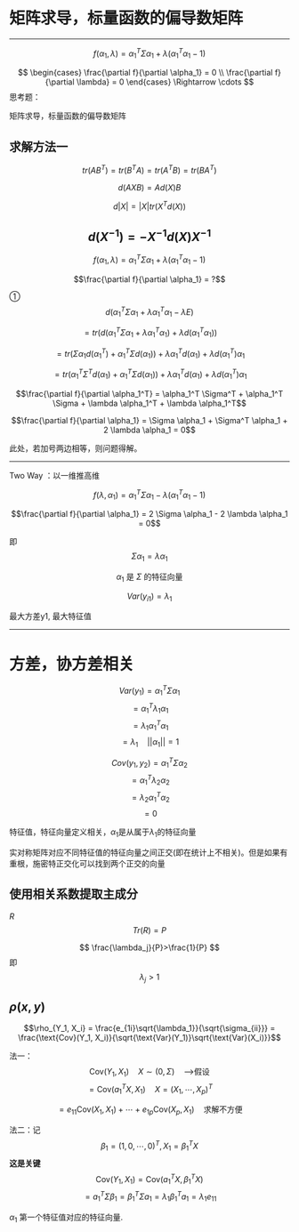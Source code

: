 # 矩阵求导，标量函数的偏导数矩阵

---

$$f(\alpha_1, \lambda) = \alpha_1^T \Sigma \alpha_1 + \lambda (\alpha_1^T \alpha_1 - 1)$$


$$
\begin{cases}
\frac{\partial f}{\partial \alpha_1} = 0 \\
\frac{\partial f}{\partial \lambda} = 0
\end{cases}
\Rightarrow \cdots
$$
思考题：

矩阵求导，标量函数的偏导数矩阵
## 求解方法一

$$tr(AB^T) = tr(B^T A) = tr(A^T B) = tr(BA^T)$$

$$d(AXB) = Ad(X)B$$

$$d|X| =|X| tr(X^T d(X))$$

$$d(X^{-1}) = -X^{-1} d(X) X^{-1}$$
---
$$f(\alpha_1, \lambda) = \alpha_1^T \Sigma \alpha_1 + \lambda (\alpha_1^T \alpha_1 - 1)$$

$$\frac{\partial f}{\partial \alpha_1} = ?$$

① $$d (\alpha_1^T \Sigma \alpha_1 + \lambda \alpha_1^T \alpha_1 - \lambda E)$$

$$= tr(d (\alpha_1^T \Sigma \alpha_1 + \lambda \alpha_1^T \alpha_1) + \lambda d (\alpha_1^T \alpha_1))$$

$$= tr(\Sigma \alpha_1 d(\alpha_1^T) + \alpha_1^T \Sigma d(\alpha_1)) + \lambda \alpha_1^T d(\alpha_1) + \lambda d(\alpha_1^T) \alpha_1$$

$$= tr(\alpha_1^T \Sigma^T d(\alpha_1) + \alpha_1^T \Sigma d(\alpha_1)) + \lambda \alpha_1^T d(\alpha_1) + \lambda d(\alpha_1^T) \alpha_1$$

$$\frac{\partial f}{\partial \alpha_1^T} = \alpha_1^T \Sigma^T + \alpha_1^T \Sigma + \lambda \alpha_1^T + \lambda \alpha_1^T$$

$$\frac{\partial f}{\partial \alpha_1} = \Sigma \alpha_1 + \Sigma^T \alpha_1 + 2 \lambda \alpha_1 = 0$$

此处，若加号两边相等，则问题得解。

---
Two Way ：以一维推高维

$$f(\lambda, \alpha_1) = \alpha_1^T \Sigma \alpha_1 - \lambda (\alpha_1^T \alpha_1 - 1)$$

$$\frac{\partial f}{\partial \alpha_1} = 2 \Sigma \alpha_1 - 2 \lambda \alpha_1 = 0$$

即 $$\Sigma \alpha_1 = \lambda \alpha_1$$

$$\alpha_1 \text{ 是 } \Sigma \text{ 的特征向量}$$

$$Var(y_{i1}) = \lambda_1$$

最大方差y1, 最大特征值

---
# 方差，协方差相关
$$Var(y_1) = \alpha_1^T \Sigma \alpha_1$$
$$= \alpha_1^T \lambda_1 \alpha_1$$
$$= \lambda_1 \alpha_1^T \alpha_1$$
$$= \lambda_1 \quad ||\alpha_1||=1$$

$$Cov(y_1, y_2) = \alpha_1^T \Sigma \alpha_2$$
$$= \alpha_1^T \lambda_2 \alpha_2$$
$$= \lambda_2 \alpha_1^T \alpha_2$$
$$= 0$$

特征值，特征向量定义相关，$\alpha_1$是从属于$\lambda_1$的特征向量

实对称矩阵对应不同特征值的特征向量之间正交(即在统计上不相关)。但是如果有重根，施密特正交化可以找到两个正交的向量

## 使用相关系数提取主成分
$R$
$$
Tr(R)=P
$$

$$
\frac{\lambda_j}{P}>\frac{1}{P}
$$
即
$$
\lambda_j>1
$$

## $\rho (x,y)$
$$\rho_{Y_1, X_i} = \frac{e_{1i}\sqrt{\lambda_1}}{\sqrt{\sigma_{ii}}} = \frac{\text{Cov}(Y_1, X_i)}{\sqrt{\text{Var}(Y_1)}\sqrt{\text{Var}(X_i)}}$$

法一：
$$\text{Cov}(Y_1, X_1) \quad X \sim (0, \Sigma) \quad \text{-->假设}$$
$$= \text{Cov}(a_1^T X, X_1) \quad X = (X_1, \cdots, X_p)^T$$


$$= e_{11}\text{Cov}(X_1, X_1) + \cdots +e_{1p}\text{Cov}(X_p, X_1) \quad \text{求解不方便}$$


法二：记 $$\beta_1 = (1, 0, \cdots, 0)^T, X_1 = \beta_1^T X$$
**这是关键**
$$\text{Cov}(Y_1, X_1) = \text{Cov}(a_1^T X, \beta_1^T X)$$
$$= a_1^T \Sigma \beta_1 = \beta_1^T \Sigma a_1 = \lambda_1 \beta_1^T a_1 = \lambda_1 e_{11}$$

$\alpha_1$ 第一个特征值对应的特征向量.

